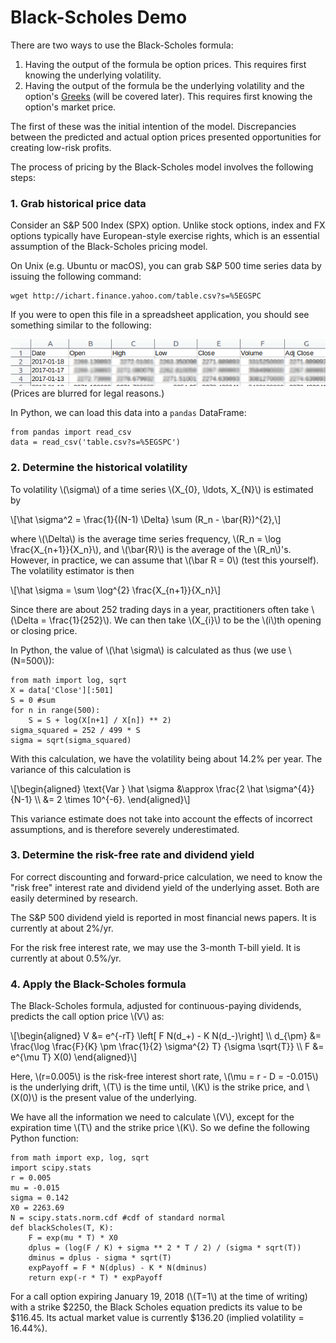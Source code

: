 # Black-Scholes Demo

There are two ways to use the Black-Scholes formula:

1.  Having the output of the formula be option prices. This requires
    first knowing the underlying volatility.
2.  Having the output of the formula be the underlying volatility and
    the option's
    [Greeks](https://en.wikipedia.org/wiki/Greeks_(finance)) (will be
    covered later). This requires first knowing the option's
    market price.

The first of these was the initial intention of the model. Discrepancies
between the predicted and actual option prices presented opportunities
for creating low-risk profits.

The process of pricing by the Black-Scholes model involves the following
steps:

### 1. Grab historical price data

Consider an S&P 500 Index (SPX) option. Unlike stock options, index and
FX options typically have European-style exercise rights, which is an
essential assumption of the Black-Scholes pricing model.

On Unix (e.g. Ubuntu or macOS), you can grab S&P 500 time series data by
issuing the following command:

``` {.example}
wget http://ichart.finance.yahoo.com/table.csv?s=%5EGSPC
```

If you were to open this file in a spreadsheet application, you should
see something similar to the following:

![](../static/img/sp500data.png) (Prices are blurred for legal reasons.)

In Python, we can load this data into a `pandas` DataFrame:

``` {.example}
from pandas import read_csv
data = read_csv('table.csv?s=%5EGSPC')
```

### 2. Determine the historical volatility

To volatility \\(\sigma\\) of a time series \\(X_{0}, \ldots, X_{N}\\) is
estimated by

\\[\hat \sigma^2 = \frac{1}{(N-1) \Delta} \sum (R_n - \bar{R})^{2},\\]

where \\(\Delta\\) is the average time series frequency,
\\(R_n = \log \frac{X_{n+1}}{X_n}\\), and \\(\bar{R}\\) is the average of the
\\(R_n\\)'s. However, in practice, we can assume that \\(\bar R = 0\\) (test
this yourself). The volatility estimator is then

\\[\hat \sigma = \sum \log^{2} \frac{X_{n+1}}{X_n}\\]

Since there are about 252 trading days in a year, practitioners often
take \\(\Delta = \frac{1}{252}\\). We can then take \\(X_{i}\\) to be the
\\(i\\)th opening or closing price.

In Python, the value of \\(\hat \sigma\\) is calculated as thus (we use
\\(N=500\\)):

``` {.example}
from math import log, sqrt
X = data['Close'][:501]
S = 0 #sum
for n in range(500):
    S = S + log(X[n+1] / X[n]) ** 2)
sigma_squared = 252 / 499 * S
sigma = sqrt(sigma_squared)
```

With this calculation, we have the volatility being about 14.2% per
year. The variance of this calculation is

\\[\begin{aligned}
\text{Var } \hat \sigma
&\approx \frac{2 \hat \sigma^{4}}{N-1} \\\\
&= 2 \times 10^{-6}.
\end{aligned}\\]

This variance estimate does not take into account the effects of
incorrect assumptions, and is therefore severely underestimated.

### 3. Determine the risk-free rate and dividend yield

For correct discounting and forward-price calculation, we need to know
the "risk free" interest rate and dividend yield of the underlying
asset. Both are easily determined by research.

The S&P 500 dividend yield is reported in most financial news papers. It
is currently at about 2%/yr.

For the risk free interest rate, we may use the 3-month T-bill yield. It
is currently at about 0.5%/yr.

### 4. Apply the Black-Scholes formula

The Black-Scholes formula, adjusted for continuous-paying dividends,
predicts the call option price \\(V\\) as:

\\[\begin{aligned}
V
&= e^{-rT} \left[ F N(d_+) - K N(d_-)\right] \\\\
d_{\pm}
&= \frac{\log \frac{F}{K} \pm \frac{1}{2} \sigma^{2} T}
{\sigma \sqrt{T}} \\\\
F &= e^{\mu T} X(0)
\end{aligned}\\]

Here, \\(r=0.005\\) is the risk-free interest short rate,
\\(\mu = r - D = -0.015\\) is the underlying drift, \\(T\\) is the time until,
\\(K\\) is the strike price, and \\(X(0)\\) is the present value of the
underlying.

We have all the information we need to calculate \\(V\\), except for the
expiration time \\(T\\) and the strike price \\(K\\). So we define the following
Python function:

``` {.example}
from math import exp, log, sqrt
import scipy.stats
r = 0.005
mu = -0.015
sigma = 0.142
X0 = 2263.69
N = scipy.stats.norm.cdf #cdf of standard normal
def blackScholes(T, K):
    F = exp(mu * T) * X0
    dplus = (log(F / K) + sigma ** 2 * T / 2) / (sigma * sqrt(T))
    dminus = dplus - sigma * sqrt(T)
    expPayoff = F * N(dplus) - K * N(dminus)
    return exp(-r * T) * expPayoff
```

For a call option expiring January 19, 2018 (\\(T=1\\) at the time of
writing) with a strike $2250, the Black Scholes equation predicts its
value to be $116.45. Its actual market value is currently $136.20
(implied volatility = 16.44%).
